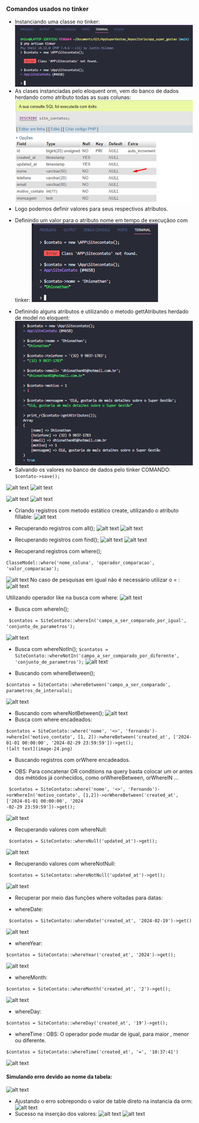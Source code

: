 ### Comandos usados no tinker
* Instanciando uma classe no tinker:
![alt text](image.png)
* As clases instanciadas pelo eloquent orm, vem do banco de dados herdando como atributo todas as suas colunas:
![alt text](image-1.png)
* Logo podemos definir valores para seus respectivos atributos.
- Definindo um valor para o atributo nome em tempo de execuçãoo com tinker:
![alt text](image-2.png)
* Definindo alguns atributos e utilizando o metodo gettAtributes herdado de model no eloquent:
![alt text](image-3.png)
* Salvando os valores no banco de dados pelo tinker COMANDO:
``` $contato->save();```

![alt text](image-5.png)
![alt text](image-4.png)

![alt text](image-6.png)
![alt text](image-7.png)

* Criando registros com metodo estático create, utilizando o atributo fillable:
![alt text](image-12.png)
* Recuperando registros com all();
![alt text](image-13.png)
![alt text](image-14.png)

* Recuperando registros com find();
![alt text](image-15.png)
![alt text](image-16.png)

* Recuperand registros com where();
```
ClasseModel::where('nome_coluna', 'operador_comparacao', 'valor_comparacao');
```
![alt text](image-17.png)
No caso de pesquisas em igual não é necessário utilizar o = :
![alt text](image-18.png)

Utilizando operador like na busca com where:
![alt text](image-19.png)

* Busca com whereIn();
```
 $contatos = SiteContato::whereIn('campo_a_ser_comparado_por_igual', 'conjunto_de_parametros');
```
![alt text](image-20.png)

* Busca com whereNotIn();
```$contatos = SiteContato::whereNotIn('campo_a_ser_comparado_por_diferente', 'conjunto_de_parametros');```
![alt text](image-21.png)

* Buscando com whereBetween();
``` 
$contatos = SiteContato::whereBetween('campo_a_ser_comparado', parametros_de_intervalo);
```
![alt text](image-22.png)
* Buscando com whereNotBetween();
![alt text](image-23.png)
* Busca com where encadeados:
```
$contatos = SiteContato::where('nome', '<>', 'fernando')->whereIn('motivo_contato', [1, 2])->whereBetween('created_at', ['2024-01-01 00:00:00', '2024-02-29 23:59:59'])->get();
![alt text](image-24.png)
```
* Buscando registros com orWhere encadeados.
- OBS: Para concatenar OR conditions na query basta colocar um or antes dos métódos já conhecidos, como orWhereBetween, orWhereIN ...
```
 $contatos = SiteContato::where('nome', '<>', 'Fernando')->orWhereIn('motivo_contato', [1,2])->orWhereBetween('created_at', ['2024-01-01 00:00:00', '2024
-02-29 23:59:59'])->get();
```
![alt text](image-25.png)

* Recuperando valores com whereNull:
```
 $contatos = SiteContato::whereNull('updated_at')->get();
```
![alt text](image-26.png)

* Recuperando valores com whereNotNull:
```
 $contatos = SiteContato::whereNotNull('updated_at')->get();
```
![alt text](image-27.png)

* Recuperar por meio das funções where voltadas para datas:
- whereDate:
```
 $contatos = SiteContato::whereDate('created_at', '2024-02-19')->get()
```
![alt text](image-28.png)
- whereYear:
```
$contatos = SiteContato::whereYear('created_at', '2024')->get();
```
![alt text](image-29.png)
- whereMonth:
```
$contatos = SiteContato::whereMonth('created_at', '2')->get();
``` 
![alt text](image-30.png)
- whereDay:
```
$contatos = SiteContato::whereDay('created_at', '19')->get();
```
- whereTime :
OBS: O operador pode mudar de igual, para maior , menor ou diferente.
```
$contatos = SiteContato::whereTime('created_at', '=', '10:37:41')
```
![alt text](image-32.png)
#### Simulando erro devido ao nome da tabela:
![alt text](image-8.png) 
* Ajustando o erro sobrepondo o valor de table direto na instancia da orm:
![alt text](image-9.png)
* Sucesso na inserção dos valores:
![alt text](image-10.png)
![alt text](image-11.png)

